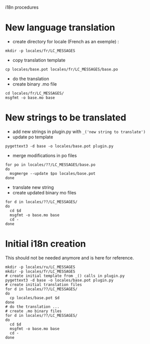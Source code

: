 
i18n procedures


# New language translation

* create directory for locale (French as an exemple) :

```
mkdir -p locales/fr/LC_MESSAGES
```
* copy translation template

```
cp locales/base.pot locales/fr/LC_MESSAGES/base.po
```
* do the translation
* create binary .mo file

```
cd locales/fr/LC_MESSAGES/
msgfmt -o base.mo base
```

# New strings to be translated

* add new strings in plugin.py with `_('new string to translate')`
* update po template

```
pygettext3 -d base -o locales/base.pot plugin.py
```
* merge modifications in po files

```
for po in locales/??/LC_MESSAGES/base.po
do
  msgmerge --update $po locales/base.pot
done
```

* translate new string
* create updated binary mo files

```
for d in locales/??/LC_MESSAGES/
do
  cd $d
  msgfmt -o base.mo base
  cd -
done
```

# Initial i18n creation

This should not be needed anymore and is here for reference.

```
mkdir -p locales/ru/LC_MESSAGES
mkdir -p locales/fr/LC_MESSAGES
# create initial template from _() calls in plugin.py
pygettext3 -d base -o locales/base.pot plugin.py
# create initial translation files
for d in locales/??/LC_MESSAGES/
do
  cp locales/base.pot $d
done
# do the translation ...
# create .mo binary files
for d in locales/??/LC_MESSAGES/
do
  cd $d
  msgfmt -o base.mo base
  cd -
done
```
